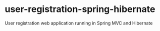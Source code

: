 # user-registration-spring-hibernate
User registration web application running in Spring MVC and Hibernate
